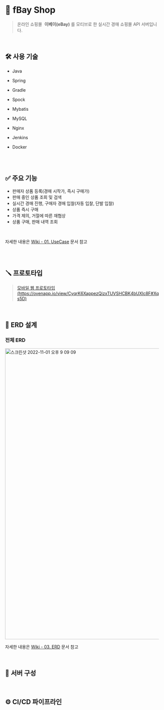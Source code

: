 # 🛒 **fBay Shop**

> 온라인 쇼핑몰&nbsp; **이베이(eBay)** 를 모티브로 한 실시간 경매 쇼핑몰 API 서버입니다.  

&nbsp;


## 🛠️ **사용 기술**
* Java
* Spring
* Gradle
* Spock
* Mybatis
* MySQL
* Nginx

* Jenkins
* Docker

&nbsp;  
&nbsp;  

## ✅ **주요 기능**


* 판매자 상품 등록(경매 시작가, 즉시 구매가)
* 판매 중인 상품 조회 및 검색
* 실시간 경매 진행, 구매자 경매 입찰(자동 입찰, 단발 입찰)
* 상품 즉시 구매
* 가격 제의, 거절에 따른 재협상
* 상품 구매, 판매 내역 조회

&nbsp;  

자세한 내용은 [Wiki - 01. UseCase](https://github.com/f-lab-edu/fbay-shop/wiki/01.-Use-Case) 문서 참고

&nbsp;  
&nbsp;  

## 🪛 프로토타입

> [모바일 웹 프로토타입(https://ovenapp.io/view/CyqrK6XappezQizxTUVSHCBK4bUXlc8F#Xqs5D)](https://ovenapp.io/view/CyqrK6XappezQizxTUVSHCBK4bUXlc8F#Xqs5D)      


&nbsp;

## 💾 ERD 설계

### 전체 ERD

<img width="950" alt="스크린샷 2022-11-01 오후 9 09 09" src="https://user-images.githubusercontent.com/44764521/199229330-22c07bb3-064b-4393-b1e6-701dbdca9ad9.png">

자세한 내용은 [Wiki - 03. ERD](https://github.com/f-lab-edu/fbay-shop/wiki/03.-ERD) 문서 참고

&nbsp;
&nbsp;

## 📌 서버 구성

&nbsp;
&nbsp;

## ⚙️ CI/CD 파이프라인


&nbsp;
&nbsp;


